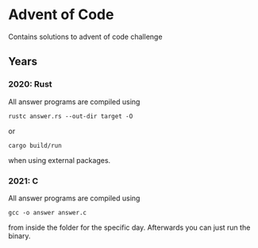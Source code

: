 # Advent of Code

Contains solutions to advent of code challenge

## Years

### 2020: Rust
All answer programs are compiled using
```
rustc answer.rs --out-dir target -O
```
or 
```
cargo build/run
```
when using external packages.

### 2021: C
All answer programs are compiled using

```
gcc -o answer answer.c
```

from inside the folder for the specific day. Afterwards you can just run the binary.